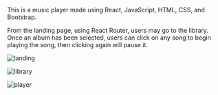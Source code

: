 This is a music player made using React, JavaScript, HTML, CSS, and Bootstrap.

From the landing page, using React Router, users may go to the library. Once an album has been selected, users can click on any song to begin playing the song, then clicking again will pause it. 

![landing](https://user-images.githubusercontent.com/35352111/111009126-5ddc2000-8358-11eb-8c1b-5b4c8664e14d.png)

![library](https://user-images.githubusercontent.com/35352111/111009134-603e7a00-8358-11eb-8976-916613c863cc.png)

![player](https://user-images.githubusercontent.com/35352111/111009136-62a0d400-8358-11eb-9c39-fc0d8a594c64.png)



